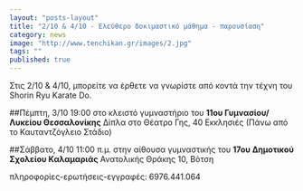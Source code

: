 ```yaml
---
layout: "posts-layout"
title: "2/10 & 4/10 - Ελεύθερο δοκιμαστικό μάθημα - παρουσίαση"
category: news
image: "http://www.tenchikan.gr/images/2.jpg"
tags: ""
published: true
---
```


Στις 2/10 & 4/10, μπορείτε να έρθετε να γνωρίστε από κοντά την τέχνη του Shorin Ryu Karate Do.

##Πέμπτη, 3/10 19:00 
στo κλειστό γυμναστήριο του **11ου Γυμνασίου/Λυκείου Θεσσαλονίκης**
Δίπλα στο Θέατρο Γης, 40 Εκκλησιές (Πάνω από το Καυταντζόγλειο Στάδιο)

##Σάββατο, 4/10 11:00 π.μ.
στην αίθουσα γυμναστικής του **17ου Δημοτικού Σχολείου Καλαμαριάς**
Ανατολικής Θράκης 10, Βότση

πληροφορίες-ερωτήσεις-εγγραφές: 6976.441.064